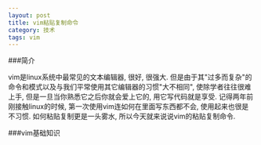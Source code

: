 ```yaml
---
layout: post
title: vim粘贴复制命令
category: 技术
tags: vim
---
```



###简介



vim是linux系统中最常见的文本编辑器, 很好, 很强大. 但是由于其"过多而复杂"的命令和模式以及与我们平常使用其它编辑器的习惯"大不相同", 使除学者往往很难上手, 但是一旦当你熟悉它之后你就会爱上它的, 用它写代码就是享受. 记得两年前刚接触linux的时候, 第一次使用vim连如何在里面写东西都不会, 使用起来也很是不习惯. 如何粘贴复制更是一头雾水, 所以今天就来说说vim的粘贴复制命令.



###vim基础知识
